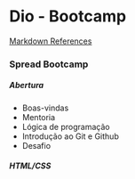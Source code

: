 # Dio - Bootcamp

[Markdown References](https://www.markdownguide.org/basic-syntax/)

### Spread Bootcamp

##### Abertura
- Boas-vindas
- Mentoria
- Lógica de programação
- Introdução ao Git e Github
- Desafio

##### HTML/CSS

